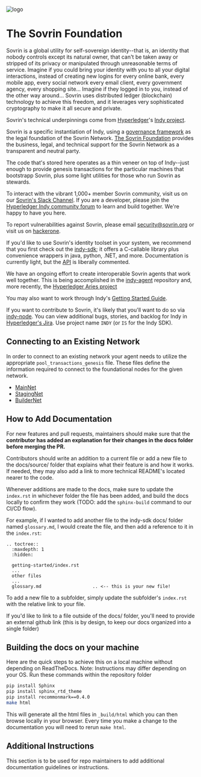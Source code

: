 ![logo](banner.png)
# The Sovrin Foundation

Sovrin is a global utility for self-sovereign identity--that is, an identity that nobody controls except its natural owner, that can't be taken away or stripped of its privacy or manipulated through unreasonable terms of service. Imagine if you could bring your identity with you to all your digital interactions, instead of creating new logins for every online bank, every mobile app, every social network every email client, every government agency, every shopping site...
Imagine if they logged in to you, instead of the other way around... Sovrin uses distributed ledger (blockchain) technology to achieve this freedom, and it leverages very sophisticated cryptography to make it all secure and private.

Sovrin's technical underpinnings come from [Hyperledger](https://hyperledger.org)'s [Indy project](https://wiki.hyperledger.org/display/indy/Hyperledger+Indy).

Sovrin is a specific instantiation of Indy, using a [governance framework](https://sovrin.org/library/sovrin-governance-framework/) as the legal foundation of the Sovrin Network. [The Sovrin Foundation](http://sovrin.org) provides the business, legal, and technical support for the Sovrin Network as a transparent and neutral party. 

The code that's stored here operates as a thin veneer on top of Indy--just enough to provide genesis transactions for the particular machines that bootstrapp Sovrin, plus some light utilities for those who run Sovrin as stewards.

To interact with the vibrant 1,000+ member Sovrin community, visit us on our [Sovrin's Slack Channel](https://sovrinfoundation.slack.com). If you are a developer, please join the [Hyperledger Indy community forum](https://chat.hyperledger.org) to learn and build together. We're happy to have you here.

To report vulnerabilities against Sovrin, please email security@sovrin.org or visit us on
[hackerone](https://hackerone.com/sovrin_foundation).

If you'd like to use Sovrin's identity toolset in your system, we recommend that you first check out the [indy-sdk](https://github.com/hyperledger/indy-sdk); it offers a C-callable library plus convenience wrappers in java, python, .NET, and more. Documentation is currently light, but the [API](https://github.com/hyperledger/indy-sdk/tree/master/libindy/src/api) is liberally commented.

We have an ongoing effort to create interoperable Sovrin agents that work well together. This is being accomplished in the [indy-agent](https://github.com/hyperledger/indy-agent) repository and, more recently, the [Hyperledger Aries project](https://wiki.hyperledger.org/display/ARIES/Hyperledger+Aries)

You may also want to work through Indy's
[Getting Started Guide](https://github.com/hyperledger/indy-sdk/blob/master/docs/getting-started/indy-walkthrough.md).

If you want to contribute to Sovrin, it's likely that you'll want to do so via [indy-node](https://github.com/hyperledger/indy-node). You can view additional bugs, stories, and backlog for Indy in [Hyperledger's Jira](https://jira.hyperledger.org/projects/INDY). Use project name `INDY` (or `IS` for the Indy SDK).

## Connecting to an Existing Network

In order to connect to an existing network your agent needs to utilize the appropriate `pool_transactions_genesis` file.  These files define the information required to connect to the foundational nodes for the given network.

- [MainNet](https://raw.githubusercontent.com/sovrin-foundation/sovrin/stable/sovrin/pool_transactions_live_genesis)
- [StagingNet](https://raw.githubusercontent.com/sovrin-foundation/sovrin/stable/sovrin/pool_transactions_sandbox_genesis)
- [BuilderNet](https://raw.githubusercontent.com/sovrin-foundation/sovrin/stable/sovrin/pool_transactions_builder_genesis)

## How to Add Documentation
For new features and pull requests, maintainers should make sure that the **contributor has added an explanation for their changes in the docs folder before merging the PR.**
  
Contributors should write an addition to a current file or add a new file to the docs/source/ folder that explains what their feature is and how it works. If needed, they may also add a link to more technical README's located nearer to the code.

Whenever additions are made to the docs, make sure to update the `index.rst` in whichever folder the file has been added, and build the docs locally to confirm they work (TODO: add the `sphinx-build` command to our CI/CD flow).

For example, if I wanted to add another file to the indy-sdk docs/ folder named `glossary.md`, I would create the file, and then add a reference to it in the `index.rst`: 
```
.. toctree::
  :maxdepth: 1
  :hidden:

  getting-started/index.rst
  ...
  other files
  ...
  glossary.md                   .. <-- this is your new file!

```

To add a new file to a subfolder, simply update the subfolder's `index.rst` with the relative link to your file.

If you'd like to link to a file outside of the docs/ folder, you'll need to provide an external github link (this is by design, to keep our docs organized into a single folder)


## Building the docs on your machine

Here are the quick steps to achieve this on a local machine without depending on ReadTheDocs. Note: Instructions may differ depending on your OS.
Run these commands within the repository folder
```bash
pip install Sphinx
pip install sphinx_rtd_theme
pip install recommonmark==0.4.0
make html
```

This will generate all the html files in `_build/html` which you can then browse locally in your browser. Every time you make a change to the documentation you will need to rerun `make html`.

## Additional Instructions
This section is to be used for repo maintainers to add additional documentation guidelines or instructions. 